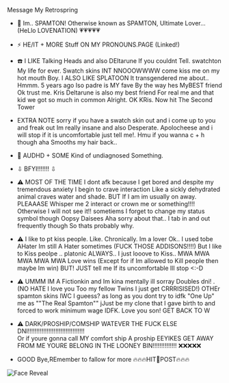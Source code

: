Message My Retrospring

- 💾 Im.. SPAMTON! Otherwise known as SPAMTON, Ultimate Lover... (HeLlo LOVENATION) 💗💗💗💗💗

- ⚡ HE/IT + MORE Stuff ON MY PRONOUNS.PAGE (Linked!)
  
- ☎️ I LIKE Talking Heads and also DEltarune If you couldnt Tell. swatchton My life for ever. Swatch skins INT NNOOOWWWW come kiss me on my hot mouth Boy.
 I ALSO LIKE SPLATOON It transgendered me about.. Hmmm. 5 years ago Iso padre is MY fave By the way hes MyBEST friend Ok trust me. Kris Deltarune is also my best friend For real me and that kid we got so much in common Alright. OK KRis. Now hit The Second Tower
- EXTRA NOTE sorry if you have a swatch skin out and i come up to you and freak out Im really insane and also Desperate. Apolocheese and i will stop if it is uncomfortable just tell me!. Hmu if you wanna c + h though aha Smooths my hair back.. 
- 📧 AUDHD + SOME Kind of undiagnosed Something.

- ⇩ BFYI!!!!!!! ⇩

- ⚠️ MOST OF THE TIME I dont afk because I get bored and despite my tremendous anxiety I begin to crave interaction Like a sickly dehydrated animal craves water and shade. BUT If I am im usually on away.
PLEAAASE Whisper me 2 interact or crown me or something!!!! Otherwise I will not see it!! sometiems I forget to change my status symbol though Oopsy Daisees Aha sorry about that.. I tab in and out frequently though So thats probably why.

- ⚠️ I like to pt kiss people. Like. Chronically. Im a lover Ok.. I used tobe AHater Im still A Hater sometimes (FUCK THOSE ADDISONS!!!!) But I like to Kiss peolpe .. platonic ALWAYS.. I just looove to Kiss.. MWA MWA MWA MWA MWA Love wins (Except for if Im allowed to Kill people then maybe Im win) BUT! JUST tell me If its uncomfortable Ill stop <:-D
  
- ⚠️ UMMM IM A Fictionkin and Im kina mentally ill sorray Doubles dni! . (NO HATE I love you Too my fellow Twins I just get CRRRISISED!)
  OTHEr spamton skins IWC I gueess? as long as you dont try to idfk "One Up" me as ""The Real Spamton""
  jJust be my clone that I gave birth to and forced to work minimum wage IDFK. Love you son! GET BACK TO W

- ⚠️ DARK/PROSHIP/COMSHIP WATEVER THE FUCK ELSE DNI!!!!!!!!!!!!!!!!!!!!!!!!!!!!!!!!!  
Or if youre gonna call MY comfort ship A proship EEYIKES GET AWAY FROM ME YOURE BELONG IN THE LOONEY BIN!!!!!!!!!!!!!! ❌❌❌❌❌

- GOOD Bye,REmember to fallow for more 🔥🔥🔥HIT💸POST🔥🔥🔥

![Face Reveal](https://file.garden/ZhZPB1LLjRCJOu7W/gangsterton.gif)

